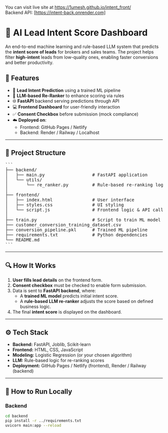 You can visit live site at https://1umesh.github.io/intent_front/
<br>
Backend API: [https://intent-back.onrender.com]
# 🧠 AI Lead Intent Score Dashboard

An end-to-end machine learning and rule-based LLM system that predicts the **intent score of leads** for brokers and sales teams. The project helps filter **high-intent** leads from low-quality ones, enabling faster conversions and better productivity.

## 🚀 Features

- 🎯 **Lead Intent Prediction** using a trained ML pipeline
- 🧠 **LLM-based Re-Ranker** to enhance scoring via rules
- 🌐 **FastAPI** backend serving predictions through API
- 💻 **Frontend Dashboard** for user-friendly interaction
- ✅ **Consent Checkbox** before submission (mock compliance)
- ☁️ **Deployed on**:
  - Frontend: GitHub Pages / Netlify
  - Backend: Render / Railway / Localhost

---

## 📁 Project Structure
<pre>
```
├── backend/
│   ├── main.py                  # FastAPI application
│   └── utils/
│       └── re_ranker.py         # Rule-based re-ranking logic
│
├── frontend/
│   ├── index.html               # User interface
│   ├── styles.css               # UI styling
│   └── script.js                # Frontend logic & API calls
│
├── train.py                     # Script to train ML model
├── customer_conversion_training_dataset.csv
├── conversion_pipeline.pkl      # Trained ML pipeline
├── requirements.txt             # Python dependencies
└── README.md
```
</pre>

---

## 🔍 How It Works

1. **User fills lead details** on the frontend form.
2. **Consent checkbox** must be checked to enable form submission.
3. Data is sent to **FastAPI backend**, where:
   - A **trained ML model** predicts initial intent score.
   - A **rule-based LLM re-ranker** adjusts the score based on defined business logic.
4. The final **intent score** is displayed on the dashboard.

---

## ⚙️ Tech Stack

- **Backend:** FastAPI, Joblib, Scikit-learn
- **Frontend:** HTML, CSS, JavaScript
- **Modeling:** Logistic Regression (or your chosen algorithm)
- **LLM:** Rule-based logic for re-ranking scores
- **Deployment:** GitHub Pages / Netlify (frontend), Render / Railway (backend)

---

## 🧪 How to Run Locally

### Backend

```bash
cd backend
pip install -r ../requirements.txt
uvicorn main:app --reload
